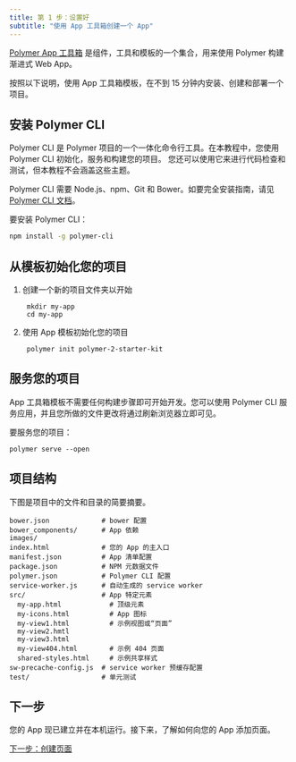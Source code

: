 ```yaml
---
title: 第 1 步：设置好
subtitle: "使用 App 工具箱创建一个 App"
---
```


<!-- toc -->

[Polymer App 工具箱][toolbox] 是组件，工具和模板的一个集合，用来使用 Polymer 构建渐进式 Web App。

按照以下说明，使用 App 工具箱模板，在不到 15 分钟内安装、创建和部署一个项目。

## 安装 Polymer CLI

Polymer CLI 是 Polymer 项目的一个一体化命令行工具。在本教程中，您使用 Polymer CLI 初始化，服务和构建您的项目。
您还可以使用它来进行代码检查和测试，但本教程不会涵盖这些主题。

Polymer CLI 需要 Node.js、npm、Git 和 Bower。如要完全安装指南，请见 [ 
Polymer CLI 文档](/{{{polymer_version_dir}}}/docs/tools/polymer-cli)。

要安装 Polymer CLI：

   ```bash
   npm install -g polymer-cli
   ```

## 从模板初始化您的项目

1. 创建一个新的项目文件夹以开始

        mkdir my-app
        cd my-app

1. 使用 App 模板初始化您的项目

        polymer init polymer-2-starter-kit

## 服务您的项目

App 工具箱模板不需要任何构建步骤即可开始开发。您可以使用 Polymer CLI 服务应用，并且您所做的文件更改将通过刷新浏览器立即可见。

要服务您的项目：

    polymer serve --open

## 项目结构

下图是项目中的文件和目录的简要摘要。

```text
bower.json             # bower 配置
bower_components/      # App 依赖
images/
index.html             # 您的 App 的主入口
manifest.json          # App 清单配置
package.json           # NPM 元数据文件
polymer.json           # Polymer CLI 配置
service-worker.js      # 自动生成的 service worker
src/                   # App 特定元素
  my-app.html            # 顶级元素
  my-icons.html          # App 图标
  my-view1.html          # 示例视图或“页面”
  my-view2.hmtl
  my-view3.html
  my-view404.html        # 示例 404 页面
  shared-styles.html     # 示例共享样式
sw-precache-config.js  # service worker 预缓存配置
test/                  # 单元测试
```

## 下一步

您的 App 现已建立并在本机运行。接下来，了解如何向您的 App 添加页面。

<a class="blue-button"
    href="create-a-page">下一步：创建页面</a>

[toolbox]: /2.0/toolbox/
[md]: http://www.google.com/design/spec/material-design/introduction.html
